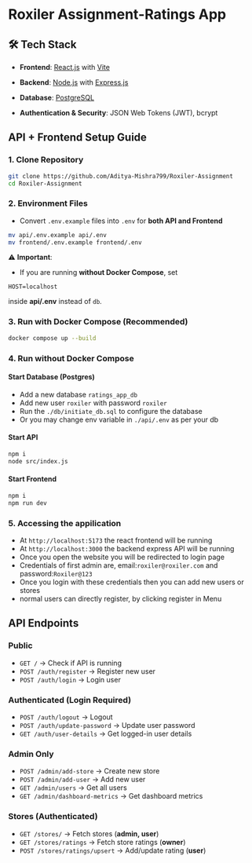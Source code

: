 
# Roxiler Assignment-Ratings App

## 🛠 Tech Stack
- **Frontend**: [React.js](https://react.dev/) with [Vite](https://vitejs.dev/)

- **Backend**: [Node.js](https://nodejs.org/) with [Express.js](https://expressjs.com/)  
- **Database**: [PostgreSQL](https://www.postgresql.org/)  
- **Authentication & Security**: JSON Web Tokens (JWT), bcrypt 


## API + Frontend Setup Guide

### 1. Clone Repository

```sh
git clone https://github.com/Aditya-Mishra799/Roxiler-Assignment
cd Roxiler-Assignment
```


### 2. Environment Files

* Convert `.env.example` files into `.env` for **both API and Frontend**

```sh
mv api/.env.example api/.env
mv frontend/.env.example frontend/.env
```

⚠️ **Important**:

* If you are running **without Docker Compose**, set

```env
HOST=localhost
```

inside **api/.env** instead of `db`.



### 3. Run with Docker Compose (Recommended)

```sh
docker compose up --build
```

### 4. Run without Docker Compose

#### Start Database (Postgres)

- Add a new database `ratings_app_db`
- Add new user `roxiler` with password `roxiler`
- Run the `./db/initiate_db.sql` to configure the database
- Or you may change env variable in `./api/.env` as per your db

#### Start API

```sh
npm i
node src/index.js
```

#### Start Frontend

```sh
npm i
npm run dev
```


### 5. Accessing the appilication
- At `http://localhost:5173` the react frontend will be running 
- At `http://localhost:3000` the backend express API will be running
- Once you open the website you will be redirected to login page
- Credentials of first admin are, email:`roxiler@roxiler.com` and password:`Roxiler@123`
- Once you login with these credentials then you can add new users or stores
- normal users can directly register, by clicking register in Menu

## API Endpoints

### Public

* `GET /` → Check if API is running
* `POST /auth/register` → Register new user
* `POST /auth/login` → Login user

### Authenticated (Login Required)

* `POST /auth/logout` → Logout
* `POST /auth/update-password` → Update user password
* `GET /auth/user-details` → Get logged-in user details

### Admin Only

* `POST /admin/add-store` → Create new store
* `POST /admin/add-user` → Add new user
* `GET /admin/users` → Get all users
* `GET /admin/dashboard-metrics` → Get dashboard metrics

### Stores (Authenticated)

* `GET /stores/` → Fetch stores (**admin, user**)
* `GET /stores/ratings` → Fetch store ratings (**owner**)
* `POST /stores/ratings/upsert` → Add/update rating (**user**)

